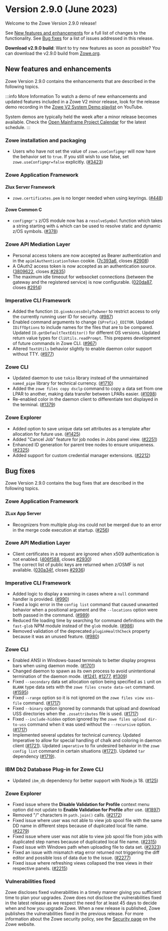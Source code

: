 # Version 2.9.0 (June 2023)

Welcome to the Zowe Version 2.9.0 release!

See [New features and enhancements](#new-features-and-enhancements) for a full list of changes to the functionality. See [Bug fixes](#bug-fixes) for a list of issues addressed in this release.

**Download v2.9.0 build**: Want to try new features as soon as possible? You can download the v2.9.0 build from [Zowe.org](https://www.zowe.org/download.html).

## New features and enhancements

Zowe Version 2.9.0 contains the enhancements that are described in the following topics.

:::info More Information
To watch a demo of new enhancements and updated features included in a Zowe V2 minor release, look for the release demo recording in the [Zowe V2 System Demo playlist](https://www.youtube.com/playlist?list=PL8REpLGaY9QGjSTAqZaWxLG_g-jW1qGmo) on YouTube.

System demos are typically held the week after a minor release becomes available. Check the [Open Mainframe Project Calendar](https://lists.openmainframeproject.org/g/zowe-dev/calendar) for the latest schedule.
:::

### Zowe installation and packaging
* Users who have not set the value of `zowe.useConfigmgr` will now have the behavior set to `true`. If you still wish to use false, set `zowe.useConfigmgr=false` explicitly. ([#3423](https://github.com/zowe/zowe-install-packaging/pull/3423))

### Zowe Application Framework
#### Zlux Server Framework
* `zowe.certificates.pem` is no longer needed when using keyrings. ([#448](https://github.com/zowe/zlux-server-framework/pull/448))

#### Zowe Common C
* `configmgr's` z/OS module now has a `resolveSymbol` function which takes a string starting with `&` which can be used to resolve static and dynamic z/OS symbols. ([#378](https://github.com/zowe/zowe-common-c/pull/378))
### Zowe API Mediation Layer

* Personal access tokens are now accepted as Bearer authentication and in the `apimlAuthenticationToken` cookie. ([7c393a6](https://github.com/zowe/api-layer/commit/7c393a6), closes [#2908](https://github.com/zowe/api-layer/issues/2908))
* A OAuth2 access token is now accepted as an authentication source. ([3809622](https://github.com/zowe/api-layer/commit/3809622), closes [#2835](https://github.com/zowe/api-layer/issues/2835))
* The maximum idle timeout for websocket connections (between the gateway and the registered service) is now configurable. ([020da87](https://github.com/zowe/api-layer/commit/020da87), closes [#2914](https://github.com/zowe/api-layer/issues/2914))
### Imperative CLI Framework

- Added the function `IO.giveAccessOnlyToOwner` to restrict access to only the currently running user ID for security. ([#987](https://github.com/zowe/imperative/pull/987))
- Enabled command arguments to change `{$Prefix}_EDITOR`. Updated `IDiffOptions` to include names for the files that are to be compared. Updated `IO.getDefaultTextEditor()` for different OS versions. Updated return value types for `CliUtils.readPrompt`. This prepares development of future commands in Zowe CLI. ([#967](https://github.com/zowe/imperative/pull/967))
- Altered `TextUtils` behavior slightly to enable daemon color support without TTY. ([#977](https://github.com/zowe/imperative/pull/977))

### Zowe CLI

- Updated daemon to use `tokio` library instead of the unmaintained `named_pipe` library for technical currency. ([#1710](https://github.com/zowe/zowe-cli/pull/1710))
- Added the `zowe files copy dsclp` command to copy a data set from one LPAR to another, making data transfer between LPARs easier. ([#1098](https://github.com/zowe/zowe-cli/issues/1098))
- Re-enabled color in the daemon client to differentiate text displayed in the terminal. ([#1379](https://github.com/zowe/zowe-cli/issues/1379))

### Zowe Explorer

- Added option to save unique data set attributes as a template after allocation for future use. ([#1425](https://github.com/zowe/vscode-extension-for-zowe/issues/1425))
- Added "Cancel Job" feature for job nodes in Jobs panel view. ([#2251](https://github.com/zowe/vscode-extension-for-zowe/issues/2251))
- Enhanced ID generation for parent tree nodes to ensure uniqueness. ([#2325](https://github.com/zowe/vscode-extension-for-zowe/pull/2325))
- Added support for custom credential manager extensions. ([#2212](https://github.com/zowe/vscode-extension-for-zowe/issues/2212))

## Bug fixes

Zowe Version 2.9.0 contains the bug fixes that are described in the following topics.

### Zowe Application Framework
#### ZLux App Server
* Recognizers from multiple plug-ins could not be merged due to an error in the merge code execution at startup. ([#256](https://github.com/zowe/zlux-app-server/pull/256))

### Zowe API Mediation Layer

* Client certificates in a request are ignored when x509 authentication is not enabled. ([406f588](https://github.com/zowe/api-layer/commit/406f588), closes [#2930](https://github.com/zowe/api-layer/issues/2930))
* The correct list of public keys are returned when z/OSMF is not available. ([030a34f](https://github.com/zowe/api-layer/commit/030a34f), closes [#2936](https://github.com/zowe/api-layer/issues/2936))
### Imperative CLI Framework

- Added logic to display a warning in cases where a `null` command handler is provided. ([#990](https://github.com/zowe/imperative/pull/990))
- Fixed a logic error in the `config list` command that caused unwanted behavior when a positional argument and the `--locations` option were both passed in the command. ([#989](https://github.com/zowe/imperative/pull/989))
- Reduced file loading time by searching for command definitions with the `fast-glob` NPM module instead of the `glob` module. ([#986](https://github.com/zowe/imperative/pull/986))
- Removed validation of the deprecated `pluginHealthCheck` property because it was an unused feature. ([#980](https://github.com/zowe/imperative/issues/980))

### Zowe CLI

- Enabled ANSI in Windows-based terminals to better display progress bars when using daemon mode. ([#1701](https://github.com/zowe/zowe-cli/issues/1701))
- Changed daemon to spawn as its own process to avoid unintentional termination of the daemon mode. ([#1241](https://github.com/zowe/zowe-cli/issues/1241), [#1277](https://github.com/zowe/zowe-cli/issues/1277), [#1309](https://github.com/zowe/zowe-cli/issues/1309))
- Fixed `--secondary` data set allocation option being specified as `1` unit on `BLANK` type data sets with the `zowe files create data-set` command. ([#1595](https://github.com/zowe/zowe-cli/issues/1595))
- Fixed `--range` option so it is not ignored on the `zowe files view uss-file` command. ([#1717](https://github.com/zowe/zowe-cli/pull/1717))
- Fixed `--binary` option ignored by commands that upload and download USS directories when the `.zosattributes` file is used. ([#1717](https://github.com/zowe/zowe-cli/pull/1717))
- Fixed `--include-hidden` option ignored by the `zowe files upload dir-to-uss` command when it was used without the `--recursive` option. ([#1717](https://github.com/zowe/zowe-cli/pull/1717))
- Implemented several updates for technical currency. Updated Imperative to allow for special handling of chalk and coloring in daemon client ([#1721](https://github.com/zowe/zowe-cli/pull/1721)). Updated `imperative` to fix undesired behavior in the `zowe config list` command in certain situations ([#1721](https://github.com/zowe/zowe-cli/pull/1721)). Updated `tar` dependency ([#1719](https://github.com/zowe/zowe-cli/pull/1719)).

### IBM Db2 Database Plug-in for Zowe CLI

- Updated `ibm_db` dependency for better support with Node.js 18. ([#125](https://github.com/zowe/zowe-cli-db2-plugin/pull/125))

### Zowe Explorer

- Fixed issue where the **Disable Validation for Profile** context menu option did not update to **Enable Validation for Profile** after use. ([#1897](https://github.com/zowe/vscode-extension-for-zowe/issues/1897))
- Removed "/" characters in `path.join()` calls. ([#2172](https://github.com/zowe/vscode-extension-for-zowe/issues/2172))
- Fixed issue where user was not able to view job spool file with the same DD name in different steps because of duplicated local file name. ([#2279](https://github.com/zowe/vscode-extension-for-zowe/issues/2279))
- Fixed issue where user was not able to view job spool file from jobs with duplicated step names because of duplicated local file name. ([#2315](https://github.com/zowe/vscode-extension-for-zowe/issues/2315))
- Fixed issue with Windows path when uploading file to data set. ([#2323](https://github.com/zowe/vscode-extension-for-zowe/issues/2323))
- Fixed an issue with mismatch etag error returned not triggering the diff editor and possible loss of data due to the issue. ([#2277](https://github.com/zowe/vscode-extension-for-zowe/issues/2277))
- Fixed issue where refreshing views collapsed the tree views in their respective panels. ([#2215](https://github.com/zowe/vscode-extension-for-zowe/issues/2215))

### Vulnerabilities fixed

Zowe discloses fixed vulnerabilities in a timely manner giving you sufficient time to plan your upgrades. Zowe does not disclose the vulnerabilities fixed in the latest release as we respect the need for at least 45 days to decide when and how you upgrade Zowe. When a new release is published, Zowe publishes the vulnerabilities fixed in the previous release. For more information about the Zowe security policy, see the [Security page](https://www.zowe.org/security.html) on the Zowe website.
